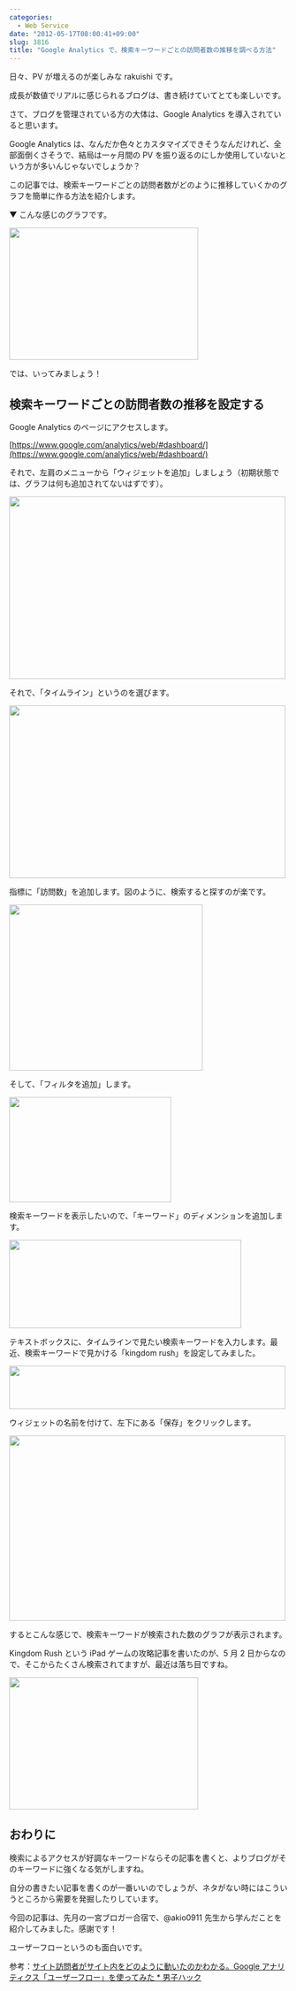 ```yaml
---
categories:
  - Web Service
date: "2012-05-17T08:00:41+09:00"
slug: 3816
title: "Google Analytics で、検索キーワードごとの訪問者数の推移を調べる方法"
---
```


日々、PV が増えるのが楽しみな rakuishi です。

成長が数値でリアルに感じられるブログは、書き続けていてとても楽しいです。

さて、ブログを管理されている方の大体は、Google Analytics を導入されていると思います。

Google Analytics は、なんだか色々とカスタマイズできそうなんだけれど、全部面倒くさそうで、結局は一ヶ月間の PV を振り返るのにしか使用していないという方が多いんじゃないでしょうか？

この記事では、検索キーワードごとの訪問者数がどのように推移していくかのグラフを簡単に作る方法を紹介します。

▼ こんな感じのグラフです。

<img alt="" src="/images/2012/05/3816_1.png" width="342" height="239">

では、いってみましょう！

## 検索キーワードごとの訪問者数の推移を設定する

Google Analytics のページにアクセスします。

[https://www.google.com/analytics/web/#dashboard/](https://www.google.com/analytics/web/#dashboard/)

それで、左肩のメニューから「ウィジェットを追加」しましょう（初期状態では、グラフは何も追加されてないはずです）。

<img alt="" src="/images/2012/05/3816_2.png" width="500" height="330">

それで、「タイムライン」というのを選びます。

<img alt="" src="/images/2012/05/3816_3.png" width="500" height="312">

指標に「訪問数」を追加します。図のように、検索すると探すのが楽です。

<img alt="" src="/images/2012/05/3816_4.png" width="350" height="300">

そして、「フィルタを追加」します。

<img alt="" src="/images/2012/05/3816_5.png" width="293" height="190">

検索キーワードを表示したいので、「キーワード」のディメンションを追加します。

<img alt="" src="/images/2012/05/3816_6.png" width="420" height="160">

テキストボックスに、タイムラインで見たい検索キーワードを入力します。最近、検索キーワードで見かける「kingdom rush」を設定してみました。

<img alt="" src="/images/2012/05/3816_7.png" width="500" height="78">

ウィジェットの名前を付けて、左下にある「保存」をクリックします。

<img alt="" src="/images/2012/05/3816_8.png" width="500" height="335">

するとこんな感じで、検索キーワードが検索された数のグラフが表示されます。

Kingdom Rush という iPad ゲームの攻略記事を書いたのが、5 月 2 日からなので、そこからたくさん検索されてますが、最近は落ち目ですね。

<img alt="" src="/images/2012/05/3816_1.png" width="342" height="239">

## おわりに

検索によるアクセスが好調なキーワードならその記事を書くと、よりブログがそのキーワードに強くなる気がしますね。

自分の書きたい記事を書くのが一番いいのでしょうが、ネタがない時にはこういうところから需要を発掘したりしています。

今回の記事は、先月の一宮ブロガー合宿で、@akio0911 先生から学んだことを紹介してみました。感謝です！

ユーザーフローというのも面白いです。

参考：[サイト訪問者がサイト内をどのように動いたのかわかる。Google アナリティクス「ユーザーフロー」を使ってみた \* 男子ハック](http://www.danshihack.com/2012/05/05/junp/webservices_googleanalytics_userflow.html)
